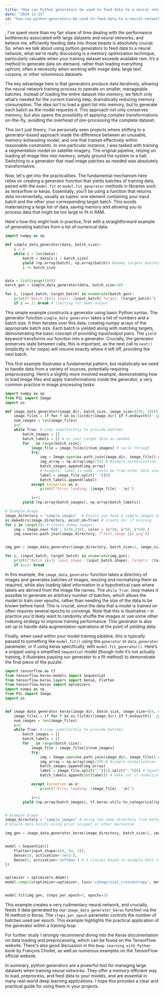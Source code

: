 ```yaml
---
title: "How can Python generators be used to feed data to a neural network?"
date: "2024-12-23"
id: "how-can-python-generators-be-used-to-feed-data-to-a-neural-network"
---
```


,  I've spent more than my fair share of time dealing with the performance bottlenecks associated with large datasets and neural networks, and believe me, efficiently feeding data into those beasts is absolutely crucial. So, when we talk about using python generators to feed data to a neural network, what we're really discussing is a memory optimization technique, particularly valuable when your training dataset exceeds available ram. It’s a method to generate data on-demand, rather than loading everything upfront, often a necessity when working with image data, large text corpora, or other voluminous datasets.

The key advantage here is that generators produce data iteratively, allowing the neural network training process to operate on smaller, manageable batches. Instead of loading the entire dataset into memory, we fetch only what’s needed for the current training step, dramatically reducing memory consumption. The idea isn't to load a giant list into memory, but to generate each batch as the model requests it. This approach not only conserves memory, but also opens the possibility of applying complex transformations on-the-fly, avoiding the overhead of pre-processing the complete dataset.

This isn't just theory; I've personally seen projects where shifting to a generator-based approach made the difference between an unusable, memory-exhausting model, and one that trained effectively within reasonable constraints. In one particular instance, I was tasked with training a segmentation model on satellite imagery. The original pipeline, relying on loading all image tiles into memory, simply ground the system to a halt. Switching to a generator that read image patches as needed was absolutely transformative.

Now, let's get into the practicalities. The fundamental mechanism here relies on creating a generator function that yields batches of training data, paired with the `model.fit` or `model.fit_generator` methods in libraries such as tensorflow or keras. Essentially, you’ll be using a function that returns data incrementally, usually as tuples: one element containing your input batch and the other your corresponding target batch. This avoids materializing a large list of data, saving memory and allowing you to process data that might be too large to fit in RAM.

Here's how this might look in practice, first with a straightforward example of generating batches from a list of numerical data:

```python
import numpy as np

def simple_data_generator(data, batch_size):
    i = 0
    while i < len(data):
        batch = data[i:i + batch_size]
        yield (np.array(batch), np.array(batch)) #dummy targets matching input for demonstration
        i += batch_size


data = list(range(100))
batch_gen = simple_data_generator(data, batch_size=10)

for i, (input_batch, target_batch) in enumerate(batch_gen):
    print(f"Batch {i+1} Input: {input_batch} Target: {target_batch}")
    if i == 2: break # limiting for demo output
```

This simple example constructs a generator using basic Python syntax. The generator function `simple_data_generator` takes a list of numbers and a batch size. It then iterates over this data, creating numpy arrays of the appropriate batch size. Each batch is yielded along with matching targets, demonstrating the basic concept of providing input/output pairs. The `yield` keyword transforms our function into a generator. Crucially, the generator preserves state between calls; this is important, as the next call to `next()` (implicitly in for loops) will resume exactly where it left off, providing the next batch.

This first example illustrates a fundamental pattern, but realistically we need to handle data from a variety of sources, potentially requiring preprocessing. Here’s a slightly more involved example, demonstrating how to load image files and apply transformations inside the generator, a very common practice in image processing tasks:

```python
import numpy as np
from PIL import Image
import os

def image_data_generator(image_dir, batch_size, image_size=(256, 256)):
    image_files = [f for f in os.listdir(image_dir) if f.endswith(('.jpg', '.jpeg', '.png'))]
    num_images = len(image_files)
    i=0
    while True: # Loop indefinitely to provide batches
        batch_images = []
        batch_labels = [] # or your target data as needed
        for _ in range(batch_size):
            image_file = image_files[i%num_images] # cycle through
            try:
                img = Image.open(os.path.join(image_dir, image_file)).resize(image_size)
                img_array = np.array(img)/255.0 #simple normalization
                batch_images.append(img_array)
                # Example: label is name. Could be from other data source
                label = image_file.split(".")[0]
                batch_labels.append(label)
            except Exception as e:
                print(f"Error loading: {image_file} - {e}")

            i+=1
        yield (np.array(batch_images), np.array(batch_labels))

# Example Usage
image_directory = "sample_images"  # Ensure you have a sample_images directory with .jpg, .png etc.
os.makedirs(image_directory, exist_ok=True) # create dir if missing
for i in range(3): # Create dummy images
    img = Image.new('RGB', (256,256), color = (i*50, i*50, i*50) )
    img.save(os.path.join(image_directory, f"test_image_{i}.png"))


img_gen = image_data_generator(image_directory, batch_size=2, image_size=(64, 64))

for i, (input_batch, target_batch) in enumerate(img_gen):
    print(f"Batch {i+1} input shape: {input_batch.shape}, targets: {target_batch}")
    if i==2: break
```

In this example, the `image_data_generator` function takes a directory of images and generates batches of images, resizing and normalizing them as required, while also loading label information in a hypothetical case where labels are derived from the image file names. The `while True:` loop makes it possible to generate an arbitrary number of batches, which allows the model to train over epochs, rather than needing the size of the data to be known before hand. This is crucial, since the data that a model is trained on often requires several epochs to converge. Note that this is illustrative – in practice you'd likely want to randomly shuffle the images or use some other indexing strategy to improve training performance. This generator is also set up to handle data augmentation operations at the point of yielding data.

Finally, when used within your model training pipeline, this is typically passed to something like `model.fit()` using the `generator` or `data_generator` parameter, or if using keras specifically, with `model.fit_generator()`.  Here’s a snippet using a simplified `Sequential` model (though note it’s not actually training, it illustrates passing our generator to a fit method) to demonstrate the final piece of the puzzle:

```python
import tensorflow as tf
from tensorflow.keras.models import Sequential
from tensorflow.keras.layers import Dense, Flatten
from tensorflow.keras import optimizers
import numpy as np
from PIL import Image
import os


def image_data_generator_keras(image_dir, batch_size, image_size=(64, 64)):
    image_files = [f for f in os.listdir(image_dir) if f.endswith(('.jpg', '.jpeg', '.png'))]
    num_images = len(image_files)
    i=0
    while True: # Loop indefinitely to provide batches
        batch_images = []
        batch_labels = []
        for _ in range(batch_size):
            image_file = image_files[i%num_images]
            try:
                img = Image.open(os.path.join(image_dir, image_file)).resize(image_size)
                img_array = np.array(img)/255.0 #simple normalization
                batch_images.append(img_array)
                label = image_file.split("_")[2].split(".")[0] # hypothetical label from filename. test_image_2.png -> label 2
                batch_labels.append(int(label)) # make int if numerical

            except Exception as e:
                print(f"Error loading: {image_file} - {e}")

            i+=1
        yield (np.array(batch_images), tf.keras.utils.to_categorical(np.array(batch_labels), num_classes=3)) # one-hot encoding


# Example Usage
image_directory = "sample_images" # Using the same directory from before
# Ensure data exists using prior snippet or other mechanism

img_gen = image_data_generator_keras(image_directory, batch_size=2, image_size=(64, 64))


model = Sequential([
    Flatten(input_shape=(64, 64, 3)),
    Dense(10, activation='relu'),
    Dense(3, activation='softmax') # 3 classes based on example data labels
])


optimizer = optimizers.Adam()
model.compile(optimizer=optimizer, loss='categorical_crossentropy', metrics=['accuracy'])


model.fit(img_gen, steps_per_epoch=5, epochs=3)
```

This example creates a very rudimentary neural network, and crucially, feeds it data generated by our `image_data_generator_keras` function via the fit method in Keras. The `steps_per_epoch` parameter controls the number of batches used per epoch. This example highlights the practical application of the generator within a training loop.

For further study I strongly recommend diving into the Keras documentation on data loading and preprocessing, which can be found on the TensorFlow website. There's also good discussion in the `Deep Learning with Python` book by François Chollet, as well as numerous examples on the TensorFlow official website.

In summary, python generators are a powerful tool for managing large datasets when training neural networks. They offer a memory-efficient way to load, preprocess, and feed data to your models, and are essential in many real-world deep learning applications. I hope this provides a clear and practical guide for using them in your projects.

